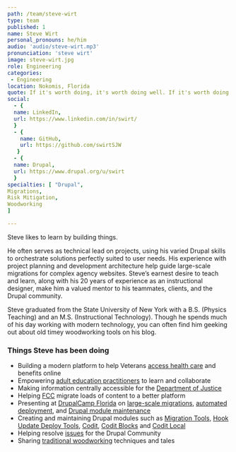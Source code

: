 ```yaml
---
path: /team/steve-wirt
type: team
published: 1
name: Steve Wirt
personal_pronouns: he/him
audio: 'audio/steve-wirt.mp3'
pronunciation: 'steve wirt'
image: steve-wirt.jpg
role: Engineering
categories:
 - Engineering
location: Nokomis, Florida
quote: If it's worth doing, it's worth doing well. If it's worth doing well, it's gotta be done with a smile.
social: 
  - {
  name: LinkedIn,
  url: https://www.linkedin.com/in/swirt/
  }
  - {
    name: GitHub,
    url: https://github.com/swirtSJW
   }
  - {
  name: Drupal,
  url: https://www.drupal.org/u/swirt
  }
specialties: [ "Drupal",
Migrations,
Risk Mitigation,
Woodworking
]

---
```


Steve likes to learn by building things.

He often serves as technical lead on projects, using his varied Drupal skills to orchestrate solutions perfectly suited to user needs. His experience with project planning and development architecture help guide large-scale migrations for complex agency websites. Steve’s earnest desire to teach and learn, along with his 20 years of experience as an instructional designer, make him a valued mentor to his teammates, clients, and the Drupal community.

Steve graduated from the State University of New York with a B.S. (Physics Teaching) and an M.S. (Instructional Technology). Though he spends much of his day working with modern technology, you can often find him geeking out about old timey woodworking tools on his blog.




### Things Steve has been doing
* Building a modern platform to help Veterans [access health care](https://civicactions.com/case-study/va-cms-modernization) and benefits online
* Empowering [adult education practitioners](https://civicactions.com/case-study/lincs/) to learn and collaborate
* Making information centrally accessible for the [Department of Justice](https://www.justice.gov/)
* Helping [FCC](https://civicactions.com/case-study/fcc/) migrate loads of content to a better platform
* Presenting at [DrupalCamp Florida](https://www.fldrupal.camp/) on [large-scale migrations](http://2017.fldrupal.camp/sessions/approved/florida-drupalcamp-2017/development-performance/migrating-monsters/index.html), [automated deployment](http://2016.fldrupal.camp/sessions/florida-drupalcamp-2016/development-performance/look-ma-no-hands-deployment/index.html), and [Drupal module maintenance](https://www.fldrupal.camp/sessions/development-performance/zen-and-art-drupal-module-maintenance)
* Creating and maintaining Drupal modules such as [Migration Tools](https://www.drupal.org/project/migration_tools), [Hook Update Deploy Tools](https://www.drupal.org/project/hook_update_deploy_tools), [Codit](https://www.drupal.org/project/codit), [Codit Blocks](https://www.drupal.org/project/codit_blocks) and [Codit Local](https://www.drupal.org/project/codit_local)
* Helping resolve [issues](https://www.drupal.org/u/swirt/issue-credits) for the Drupal Community
* Sharing [traditional woodworking](http://www.timberframe-tools.com/about/) techniques and tales
